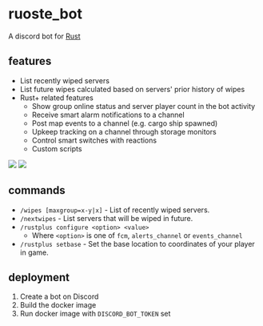 # ruoste_bot

A discord bot for [Rust](https://rust.facepunch.com/)

## features

- List recently wiped servers
- List future wipes calculated based on servers' prior history of wipes
- Rust+ related features
  - Show group online status and server player count in the bot activity
  - Receive smart alarm notifications to a channel
  - Post map events to a channel (e.g. cargo ship spawned)
  - Upkeep tracking on a channel through storage monitors
  - Control smart switches with reactions
  - Custom scripts

![](https://raine.github.io/ruoste_bot/wipes.png?1)
![](https://raine.github.io/ruoste_bot/discord.png)

## commands

- `/wipes [maxgroup=x-y|x]` - List of recently wiped servers.
- `/nextwipes` - List servers that will be wiped in future.
- `/rustplus configure <option> <value>`
    - Where `<option>` is one of `fcm`, `alerts_channel` or `events_channel`
- `/rustplus setbase` - Set the base location to coordinates of your player in game.

## deployment

1. Create a bot on Discord
2. Build the docker image
3. Run docker image with `DISCORD_BOT_TOKEN` set
